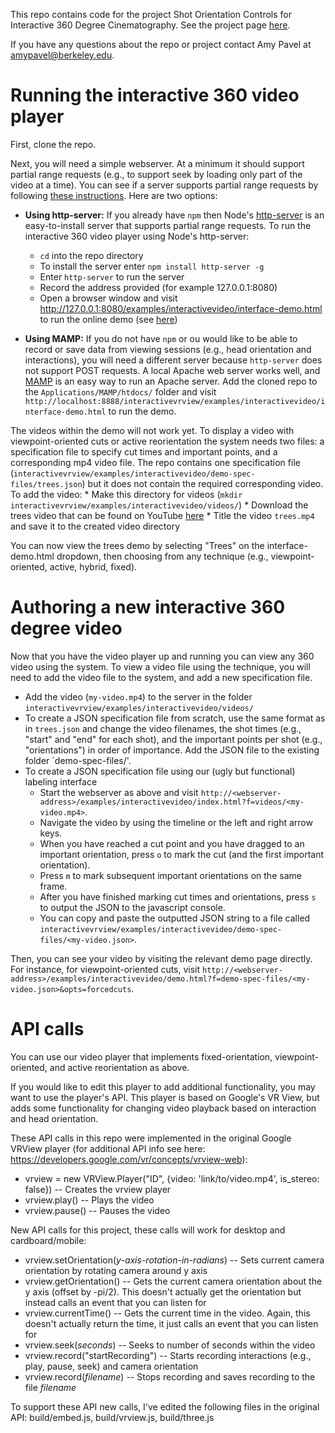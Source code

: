 This repo contains code for the project Shot Orientation Controls for Interactive 360 Degree Cinematography. See the project page [here](https://aksp.github.io/interactive360video/).

If you have any questions about the repo or project contact Amy Pavel at amypavel@berkeley.edu.

Running the interactive 360 video player
=======
First, clone the repo. 

Next, you will need a simple webserver. At a minimum it should support partial range requests (e.g., to support seek by loading only part of the video at a time). You can see if a server supports partial range requests by following [these instructions](https://developer.mozilla.org/en-US/docs/Web/HTTP/Range_requests#Checking_if_a_server_supports_partial_requests). Here are two options:

* **Using http-server:** If you already have `npm` then Node's [http-server](https://www.npmjs.com/package/http-server) is an easy-to-install server that supports partial range requests. To run the interactive 360 video player using Node's http-server:
	* `cd` into the repo directory
	* To install the server enter `npm install http-server -g`
	* Enter `http-server` to run the server
	* Record the address provided (for example 127.0.0.1:8080) 
	* Open a browser window and visit http://127.0.0.1:8080/examples/interactivevideo/interface-demo.html to run the online demo (see [here](https://people.eecs.berkeley.edu/~amypavel/vrview/examples/orientations/interface-demo.html))

* **Using MAMP:** If you do not have `npm` or ou would like to be able to record or save data from viewing sessions (e.g., head orientation and interactions), you will need a different server because `http-server` does not support POST requests. A local Apache web server works well, and [MAMP](https://www.mamp.info/en/) is an easy way to run an Apache server. Add the cloned repo to the `Applications/MAMP/htdocs/` folder and visit `http://localhost:8888/interactivevrview/examples/interactivevideo/interface-demo.html` to run the demo.

The videos within the demo will not work yet. To display a video with viewpoint-oriented cuts or active reorientation the system needs two files: a specification file to specify cut times and important points, and a corresponding mp4 video file. The repo contains one specification file (`interactivevrview/examples/interactivevideo/demo-spec-files/trees.json`) but it does not contain the required corresponding video. To add the video: 
	* Make this directory for videos (`mkdir interactivevrview/examples/interactivevideo/videos/`) 
	* Download the trees video that can be found on YouTube [here](https://www.youtube.com/watch?v=f7wTolIlK_s)
	* Title the video `trees.mp4` and save it to the created video directory 

You can now view the trees demo by selecting "Trees" on the interface-demo.html dropdown, then choosing from any technique (e.g., viewpoint-oriented, active, hybrid, fixed). 

Authoring a new interactive 360 degree video
=======
Now that you have the video player up and running you can view any 360 video using the system. To view a video file using the technique, you will need to add the video file to the system, and add a new specification file. 

* Add the video (`my-video.mp4`) to the server in the folder `interactivevrview/examples/interactivevideo/videos/` 
* To create a JSON specification file from scratch, use the same format as in `trees.json` and change the video filenames, the shot times (e.g., "start" and "end" for each shot), and the important points per shot (e.g., "orientations") in order of importance. Add the JSON file to the existing folder `demo-spec-files/'.
* To create a JSON specification file using our (ugly but functional) labeling interface
	* Start the webserver as above and visit `http://<webserver-address>/examples/interactivevideo/index.html?f=videos/<my-video.mp4>`. 
	* Navigate the video by using the timeline or the left and right arrow keys. 
	* When you have reached a cut point and you have dragged to an important orientation, press `o` to mark the cut (and the first important orientation). 
	* Press `m` to mark subsequent important orientations on the same frame. 
	* After you have finished marking cut times and orientations, press `s` to output the JSON to the javascript console. 
	* You can copy and paste the outputted JSON string to a file called `interactivevrview/examples/interactivevideo/demo-spec-files/<my-video.json>`. 

Then, you can see your video by visiting the relevant demo page directly. For instance, for viewpoint-oriented cuts, visit `http://<webserver-address>/examples/interactivevideo/demo.html?f=demo-spec-files/<my-video.json>&opts=forcedcuts`. 

API calls
=======
You can use our video player that implements fixed-orientation, viewpoint-oriented, and active reorientation as above. 

If you would like to edit this player to add additional functionality, you may want to use the player's API. This player is based on Google's VR View, but adds some functionality for changing video playback based on interaction and head orientation. 

These API calls in this repo were implemented in the original Google VRView player (for additional API info see here: <https://developers.google.com/vr/concepts/vrview-web>): 
* vrview = new VRView.Player("ID", {video: 'link/to/video.mp4', is_stereo: false}) -- Creates the vrview player
* vrview.play() -- Plays the video
* vrview.pause() -- Pauses the video 

New API calls for this project, these calls will work for desktop and cardboard/mobile: 
* vrview.setOrientation(_y-axis-rotation-in-radians_) -- Sets current camera orientation by rotating camera around y axis 
* vrview.getOrientation() -- Gets the current camera orientation about the y axis (offset by -pi/2). This doesn't actually get the orientation but instead calls an event that you can listen for
* vrview.currentTime() -- Gets the current time in the video. Again, this doesn't actually return the time, it just calls an event that you can listen for
* vrview.seek(_seconds_) -- Seeks to number of seconds within the video
* vrview.record("startRecording") -- Starts recording interactions (e.g., play, pause, seek) and camera orientation
* vrview.record(_filename_) -- Stops recording and saves recording to the file _filename_

To support these API new calls, I've edited the following files in the original API: build/embed.js, build/vrview.js, build/three.js
